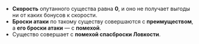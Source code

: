 - **Скорость** опутанного существа равна **0**, и оно не получает выгоды ни от каких бонусов к скорости.
- **Броски атаки** по такому существу совершаются с **преимуществом**, а **его броски атаки** — с **помехой**.
- Существо совершает с **помехой спасброски Ловкости**.